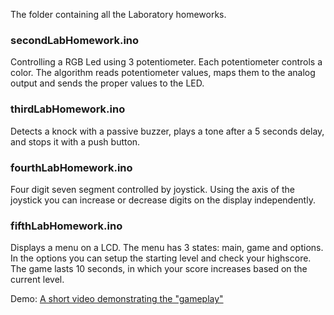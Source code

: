 The folder containing all the Laboratory homeworks.

### secondLabHomework.ino

Controlling a RGB Led using 3 potentiometer. Each potentiometer controls a color. The algorithm reads potentiometer values, maps them to the analog output and sends the proper values to the LED.


### thirdLabHomework.ino

Detects a knock with a passive buzzer, plays a tone after a 5 seconds delay, and stops it with a push button.

### fourthLabHomework.ino

Four digit seven segment controlled by joystick. Using the axis of the joystick you can increase or decrease digits on the display independently.


### fifthLabHomework.ino

Displays a menu on a LCD. The menu has 3 states: main, game and options. In the options you can setup the starting level and check your highscore. The game lasts 10 seconds, in which your score increases based on the current level.

Demo:
[A short video demonstrating the "gameplay"](https://drive.google.com/file/d/1ATAUBdnOHIqmP9Y2Gb8Me1QOyCGzwcDZ/view?usp=drivesdk)
